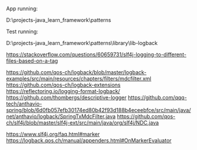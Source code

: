 App running:

D:\projects-java\_learn_framework\patterns

Test running:

D:\projects-java\_learn_framework\patterns\library\lib-logback

https://stackoverflow.com/questions/60659731/slf4j-logging-to-different-files-based-on-a-tag

https://github.com/qos-ch/logback/blob/master/logback-examples/src/main/resources/chapters/filters/mdcfilter.xml
https://github.com/qos-ch/logback-extensions
https://reflectoring.io/logging-format-logback/
https://github.com/thombergs/descriptive-logger
https://github.com/qqq-tech/anthavio-spring/blob/6d0fb057efb30174ed80b42f93d188b4eceebfce/src/main/java/net/anthavio/logback/SpringTxMdcFilter.java
https://github.com/qos-ch/slf4j/blob/master/slf4j-ext/src/main/java/org/slf4j/NDC.java

https://www.slf4j.org/faq.html#marker
https://logback.qos.ch/manual/appenders.html#OnMarkerEvaluator